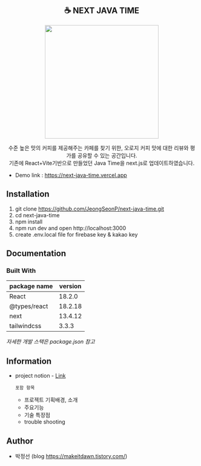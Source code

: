 <div align="center">
<h2>☕ NEXT JAVA TIME</h2>
<img src="https://github.com/JeongSeonP/next-java-time/assets/119400502/3a5b2aa8-da94-40d1-923e-320d9480ab68" width="300">
<p>
수준 높은 맛의 커피를 제공해주는 카페를 찾기 위한,
오로지 커피 맛에 대한 리뷰와 평가를 공유할 수 있는 공간입니다.<br>
기존에 React+Vite기반으로 만들었던 Java Time을 next.js로 업데이트하였습니다.<br>
</p>

</div>

- Demo link : https://next-java-time.vercel.app

## Installation

1. git clone https://github.com/JeongSeonP/next-java-time.git
2. cd next-java-time
3. npm install
4. npm run dev and open http://localhost:3000
5. create .env.local file for firebase key & kakao key

## Documentation

### Built With

| package name | version |
| ------------ | ------- |
| React        | 18.2.0  |
| @types/react | 18.2.18 |
| next         | 13.4.12 |
| tailwindcss  | 3.3.3   |

_자세한 개발 스택은 package.json 참고_

## Information

- project notion - [Link](https://fierce-catfish-3a3.notion.site/_NEXT-JAVA-TIME-25eae960263e40a495fb7a077285f96f?pvs=4)

  `포함 항목`

  - 프로젝트 기획배경, 소개
  - 주요기능
  - 기술 특장점
  - trouble shooting

## Author

- 박정선 (blog https://makeitdawn.tistory.com/)
